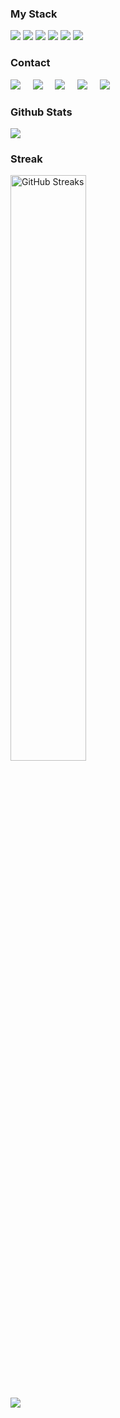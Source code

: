 ### My Stack
![](https://img.shields.io/badge/Linux-FCC624?style=for-the-badge&logo=linux&logoColor=black)
![](https://img.shields.io/badge/C%2B%2B-00599C?style=for-the-badge&logo=c%2B%2B&logoColor=white)
![](https://img.shields.io/badge/Python-3776AB?style=for-the-badge&logo=python&logoColor=white)
![](https://img.shields.io/badge/Django-092E20?style=for-the-badge&logo=django&logoColor=white)
![](https://img.shields.io/badge/JavaScript-FCC624?style=for-the-badge&logo=javascript&logoColor=white)
![](https://img.shields.io/badge/PostgreSQL-316192?style=for-the-badge&logo=postgresql&logoColor=white)


<h3>Contact</h3>
<p>
  <a href="mailto:isfescii@gmail.com?subject=What's%20Your%20Message?"><img src="https://img.shields.io/badge/gmail-%23D14836.svg?&style=for-the-badge&logo=gmail&logoColor=white" /></a>&nbsp;&nbsp;&nbsp;&nbsp;
  <a href="https://www.facebook.com/iamfemar"><img src="https://img.shields.io/badge/facebook-%233B5998.svg?&style=for-the-badge&logo=facebook&logoColor=white" /></a>&nbsp;&nbsp;&nbsp;&nbsp;
  <a href="https://www.instagram.com/_f.e.m.a.r/"><img src="https://img.shields.io/badge/instagram-%23dc2743.svg?&style=for-the-badge&logo=instagram&logoColor=white" /></a>&nbsp;&nbsp;&nbsp;&nbsp;
  <a href="https://www.linkedin.com/in/femar/"><img src="https://img.shields.io/badge/linkedin-%230077B5.svg?&style=for-the-badge&logo=linkedin&logoColor=white" /></a>&nbsp;&nbsp;&nbsp;&nbsp;
 <a href="https://twitter.com/femar_will"><img src="https://img.shields.io/badge/twitter-%231DA1F2.svg?&style=for-the-badge&logo=twitter&logoColor=white" /></a>
</p>

### Github Stats 

![](http://github-profile-summary-cards.vercel.app/api/cards/stats?username=fescii&theme=github_dark)

<h3>Streak</h3>
<p>
  <img src="https://github-readme-streak-stats.herokuapp.com/?user=fescii&amp;theme=nord" alt="GitHub Streaks" width="49%" />

</p>

 <br />

[![](https://visitcount.itsvg.in/api?id=fescii&label=Profile%20Views&color=0&icon=6&pretty=false)](https://visitcount.itsvg.in)


